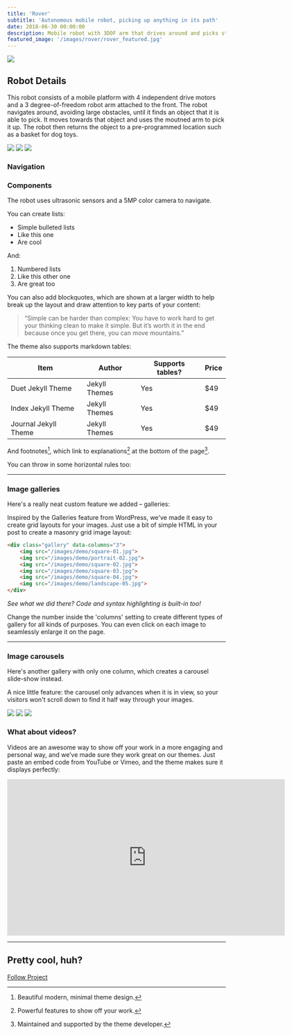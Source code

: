 ```yaml
---
title: 'Rover'
subtitle: 'Autonomous mobile robot, picking up anything in its path'
date: 2018-06-30 00:00:00
description: Mobile robot with 3DOF arm that drives around and picks stuff up and places it in a central clean up bin
featured_image: '/images/rover/rover_featured.jpg'
---
```


![](/images/rover/rover_featured.jpg)

## Robot Details

This robot consists of a mobile platform with 4 independent drive motors and a 3 degree-of-freedom robot arm attached to the front. The robot navigates around, avoiding large obstacles, until it finds an object that it is able to pick. It moves towards that object and uses the moutned arm to pick it up. The robot then returns the object to a pre-programmed location such as a basket for dog toys. 


<div class="gallery" data-columns="3">
	<img src="/images/rover/GizmoConcept.png">
	<img src="/images/rover/HoldingBall.JPG">
	<img src="/images/rover/TopView.JPG">
</div>



### Navigation


### Components
The robot uses ultrasonic sensors and a 5MP color camera to navigate. 

You can create lists:

* Simple bulleted lists
* Like this one
* Are cool

And:

1. Numbered lists
2. Like this other one
3. Are great too

You can also add blockquotes, which are shown at a larger width to help break up the layout and draw attention to key parts of your content:

> “Simple can be harder than complex: You have to work hard to get your thinking clean to make it simple. But it’s worth it in the end because once you get there, you can move mountains.”

The theme also supports markdown tables:

| Item                 | Author        | Supports tables? | Price |
|----------------------|---------------|------------------|-------|
| Duet Jekyll Theme    | Jekyll Themes | Yes              | $49   |
| Index Jekyll Theme   | Jekyll Themes | Yes              | $49   |
| Journal Jekyll Theme | Jekyll Themes | Yes              | $49   |

And footnotes[^1], which link to explanations[^2] at the bottom of the page[^3].

[^1]: Beautiful modern, minimal theme design.
[^2]: Powerful features to show off your work.
[^3]: Maintained and supported by the theme developer.

You can throw in some horizontal rules too:

---

### Image galleries

Here's a really neat custom feature we added – galleries:



Inspired by the Galleries feature from WordPress, we've made it easy to create grid layouts for your images. Just use a bit of simple HTML in your post to create a masonry grid image layout:

```html
<div class="gallery" data-columns="3">
    <img src="/images/demo/square-01.jpg">
    <img src="/images/demo/portrait-02.jpg">
    <img src="/images/demo/square-02.jpg">
    <img src="/images/demo/square-03.jpg">
    <img src="/images/demo/square-04.jpg">
    <img src="/images/demo/landscape-05.jpg">
</div>
```

*See what we did there? Code and syntax highlighting is built-in too!*

Change the number inside the 'columns' setting to create different types of gallery for all kinds of purposes. You can even click on each image to seamlessly enlarge it on the page.

---

### Image carousels

Here's another gallery with only one column, which creates a carousel slide-show instead.

A nice little feature: the carousel only advances when it is in view, so your visitors won't scroll down to find it half way through your images.

<div class="gallery" data-columns="1">
	<img src="/images/demo/landscape-02.jpg">
	<img src="/images/demo/landscape-03.jpg">
	<img src="/images/demo/landscape-04.jpg">
</div>

### What about videos?

Videos are an awesome way to show off your work in a more engaging and personal way, and we’ve made sure they work great on our themes. Just paste an embed code from YouTube or Vimeo, and the theme makes sure it displays perfectly:

<iframe src="https://player.vimeo.com/video/107469489" width="640" height="360" frameborder="0" allowfullscreen></iframe>

---

## Pretty cool, huh?
<a href="https://jekyllthemes.io/theme/board-portfolio-jekyll-theme" class="button button--large">Follow Project</a>
